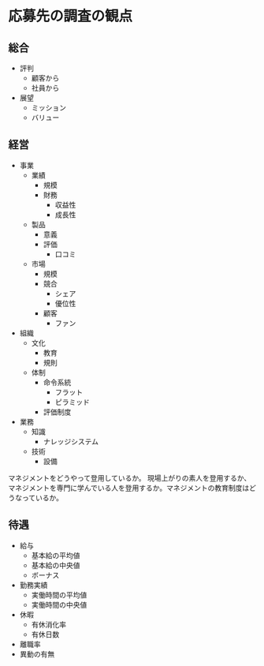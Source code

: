 # 応募先の調査の観点

## 総合

- 評判
  - 顧客から
  - 社員から
- 展望
  - ミッション
  - バリュー

## 経営

- 事業
  - 業績
    - 規模
    - 財務
      - 収益性
      - 成長性
  - 製品
    - 意義
    - 評価
      - 口コミ
  - 市場
    - 規模
    - 競合
      - シェア
      - 優位性
    - 顧客
      - ファン
- 組織
  - 文化
    - 教育
    - 規則
  - 体制
    - 命令系統
      - フラット
      - ピラミッド
    - 評価制度
- 業務
  - 知識
    - ナレッジシステム
  - 技術
    - 設備

マネジメントをどうやって登用しているか。
現場上がりの素人を登用するか、マネジメントを専門に学んでいる人を登用するか。マネジメントの教育制度はどうなっているか。

## 待遇

- 給与
  - 基本給の平均値
  - 基本給の中央値
  - ボーナス
- 勤務実績
  - 実働時間の平均値
  - 実働時間の中央値
- 休暇
  - 有休消化率
  - 有休日数
- 離職率
- 異動の有無

